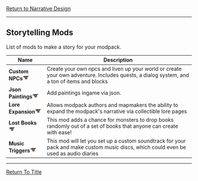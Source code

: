 [Return to Narrative Design](../narrative_design.md#Narrative-Design)

----
## Storytelling Mods

List of mods to make a story for your modpack.

| Name                                                                                                            | Description                                                                                                                               |
| --------------------------------------------------------------------------------------------------------------- | ----------------------------------------------------------------------------------------------------------------------------------------- |
| **Custom NPCs**[![](/images/curseforge.png)](https://www.curseforge.com/minecraft/mc-mods/custom-npcs)          | Create your own npcs and liven up your world or create your own adventure. Includes quests, a dialog system, and a ton of items and blocks |
| **Json Paintings**[![](/images/curseforge.png)](https://www.curseforge.com/minecraft/mc-mods/json-paintings)    | Add paintings ingame via json.                                                                   |
| **Lore Expansion**[![](/images/curseforge.png)](https://www.curseforge.com/minecraft/mc-mods/lore-expansion)    | Allows modpack authors and mapmakers the ability to expand the modpack's narrative via collectible lore pages                             |
| **Lost Books**[![](/images/curseforge.png)](https://www.curseforge.com/minecraft/mc-mods/lost-books)            | This mod adds a chance for monsters to drop books randomly out of a set of books that anyone can create with ease!                        |
| **Music Triggers**[![](/images/curseforge.png)](https://legacy.curseforge.com/minecraft/mc-mods/music-triggers) | This mod will let you set up a custom soundtrack for your pack and make custom music discs, which could even be used as audio diaries     |

----
[Return To Title](#Storytelling-Mods)

